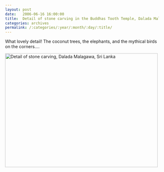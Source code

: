 ```yaml
---
layout: post
date:	2006-06-16 16:00:00
title:  Detail of stone carving in the Buddhas Tooth Temple, Dalada Malagawa, Sri Lanka, April 2004
categories: archives
permalink: /:categories/:year/:month/:day/:title/
---
```

What lovely detail! The coconut trees, the elephants, and the mythical birds on the corners....


<A title="Photo Sharing" href="http://www.flickr.com/photos/86494503@N00/168213754/"><IMG height=375 alt="Detail of stone carving, Dalada Malagawa, Sri Lanka" src="http://static.flickr.com/47/168213754_3654a0595e.jpg" width=500></A>
